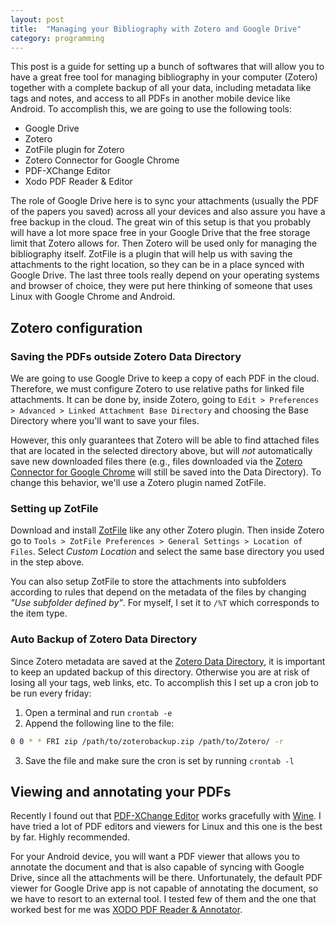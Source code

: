 ```yaml
---
layout: post
title:  "Managing your Bibliography with Zotero and Google Drive"
category: programming
---
```


This post is a guide for setting up a bunch of softwares that will allow you to have a great free tool for managing bibliography in your computer (Zotero) together with a complete backup of all your data, including metadata like tags and notes, and access to all PDFs in another mobile device like Android. To accomplish this, we are going to use the following tools:

- Google Drive
- Zotero
- ZotFile plugin for Zotero
- Zotero Connector for Google Chrome
- PDF-XChange Editor
- Xodo PDF Reader & Editor

The role of Google Drive here is to sync your attachments (usually the PDF of the papers you saved) across all your devices and also assure you have a free backup in the cloud. The great win of this setup is that you probably will have a lot more space free in your Google Drive that the free storage limit that Zotero allows for. Then Zotero will be used only for managing the bibliography itself. ZotFile is a plugin that will help us with saving the attachments to the right location, so they can be in a place synced with Google Drive. The last three tools really depend on your operating systems and browser of choice, they were put here thinking of someone that uses Linux with Google Chrome and Android.


## Zotero configuration


### Saving the PDFs outside Zotero Data Directory

We are going to use Google Drive to keep a copy of each PDF in the cloud. Therefore, we must configure Zotero to use relative paths for linked file attachments. It can be done by, inside Zotero, going to `Edit > Preferences > Advanced > Linked Attachment Base Directory` and choosing the Base Directory where you'll want to save your files.

However, this only guarantees that Zotero will be able to find attached files that are located in the selected directory above, but will *not* automatically save new downloaded files there (e.g., files downloaded via the [Zotero Connector for Google Chrome](https://chrome.google.com/webstore/detail/zotero-connector/ekhagklcjbdpajgpjgmbionohlpdbjgc?hl=en) will still be saved into the Data Directory). To change this behavior, we'll use a Zotero plugin named ZotFile.


### Setting up ZotFile

Download and install [ZotFile](http://zotfile.com/) like any other Zotero plugin. Then inside Zotero go to `Tools > ZotFile Preferences > General Settings > Location of Files`. Select *Custom Location* and select the same base directory you used in the step above.

You can also setup ZotFile to store the attachments into subfolders according to rules that depend on the metadata of the files by changing *"Use subfolder defined by"*. For myself, I set it to `/%T` which corresponds to the item type.



### Auto Backup of Zotero Data Directory

Since Zotero metadata are saved at the [Zotero Data Directory](https://www.zotero.org/support/zotero_data), it is important to keep an updated backup of this directory. Otherwise you are at risk of losing all your tags, web links, etc. To accomplish this I set up a cron job to be run every friday:

1. Open a terminal and run `crontab -e`
2. Append the following line to the file:
```bash
0 0 * * FRI zip /path/to/zoterobackup.zip /path/to/Zotero/ -r
```
3. Save the file and make sure the cron is set by running `crontab -l`


## Viewing and annotating your PDFs

Recently I found out that [PDF-XChange Editor](https://www.tracker-software.com/product/pdf-xchange-editor) works gracefully with [Wine](https://en.wikipedia.org/wiki/Wine_(software)). I have tried a lot of PDF editors and viewers for Linux and this one is the best by far. Highly recommended.

For your Android device, you will want a PDF viewer that allows you to annotate the document and that is also capable of syncing with Google Drive, since all the attachments will be there. Unfortunately, the default PDF viewer for Google Drive app is not capable of annotating the document, so we have to resort to an external tool. I tested few of them and the one that worked best for me was [XODO PDF Reader & Annotator](https://www.xodo.com/).
